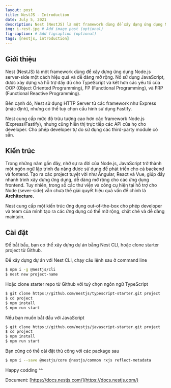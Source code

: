 ```yaml
---
layout: post
title: NestJS - Introduction
date: July 5, 2021
description: Nest (NestJS) là một framework dùng để xây dựng ứng dụng Node.js server-side một cách hiệu quả và dễ dàng mở rộng. Nó sử dụng JavaScript, được xây dựng và hỗ trợ đầy đủ cho TypeScript và kết hơn các yếu tố của OOP (Object Oriented Programming), FP (Functional Programming), và FRP (Functional Reactive Programming).
img: i-rest.jpg # Add image post (optional)
fig-caption: # Add figcaption (optional)
tags: [nestjs, introduction]
---
```

## Giới thiệu

Nest (NestJS) là một framework dùng để xây dựng ứng dụng Node.js server-side một cách hiệu quả và dễ dàng mở rộng. Nó sử dụng JavaScript, được xây dựng và hỗ trợ đầy đủ cho TypeScript và kết hơn các yếu tố của OOP (Object Oriented Programming), FP (Functional Programming), và FRP (Functional Reactive Programming).

Bên cạnh đó, Nest sử dụng HTTP Server từ các framework như Express (mặc định), nhưng có thể tuỳ chọn cấu hình sử dụng Fastify.

Nest cung cấp mức độ trừu tượng cao hơn các framework Node.js (Express/Fastify), nhưng cũng hiển thị trực tiếp các API của họ cho developer. Cho phép developer tự do sử đụng các third-party module có sẵn.

## Kiến trúc

Trong những năm gần đây, nhờ sự ra đời của Node.js, JavaScript trở thành một ngôn ngữ lập trình đa năng được sử dụng để phát triển cho cả backend và fontend. Tạo ra các project tuyệt vời như Angular, React và Vue, giúp đẩy nhanh trình xây dựng ứng dụng, dễ dàng mở rộng cho các ứng dụng frontend. Tuy nhiên, trong số các thư viện và công cụ hiện tại hỗ trợ cho Node (sever-side) vẫn chưa thể giải quyết hiệu quả vấn đề chính là **Architecture.**

Nest cung cấp một kiến trúc ứng dụng out-of-the-box cho phép developer và team của mình tạo ra các ứng dụng có thể mở rộng, chặt chẽ và dễ dàng maintain. 

## Cài đặt

Để bắt bầu, bạn có thể xây dựng dự án bằng Nest CLI, hoặc clone starter project từ Github.

Để xây dựng dự án với Nest CLI, chạy câu lệnh sau ở command line

```bash
$ npm i -g @nestjs/cli
$ nest new project-name
```

Hoặc clone starter repo từ Github với tuỳ chọn ngôn ngữ TypeScript

```bash
$ git clone https://github.com/nestjs/typescript-starter.git project
$ cd project
$ npm install
$ npm run start
```

Nếu bạn muốn bắt đầu với JavaScript

```bash
$ git clone https://github.com/nestjs/javascript-starter.git project
$ cd project
$ npm install
$ npm run start
```

Bạn cũng có thể cài đặt thủ công với các package sau

```bash
$ npm i --save @nestjs/core @nestjs/common rxjs reflect-metadata
```

Happy codding ^^

Document: [https://docs.nestjs.com/](https://docs.nestjs.com/)
